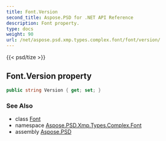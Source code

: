```yaml
---
title: Font.Version
second_title: Aspose.PSD for .NET API Reference
description: Font property. 
type: docs
weight: 90
url: /net/aspose.psd.xmp.types.complex.font/font/version/
---
```

{{< psd/tize >}}
## Font.Version property

```csharp
public string Version { get; set; }
```

### See Also

* class [Font](../)
* namespace [Aspose.PSD.Xmp.Types.Complex.Font](../../font/)
* assembly [Aspose.PSD](../../../)


